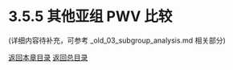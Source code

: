 # 3.5.5 其他亚组 PWV 比较

(详细内容待补充，可参考 _old_03_subgroup_analysis.md 相关部分)

[返回本章目录](./00_index.md)
[返回总目录](../../00_index.md) 